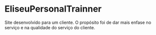 # EliseuPersonalTrainner
Site desenvolvido para um cliente.
O propósito foi de dar mais enfase no serviço e na qualidade do serviço do cliente.
